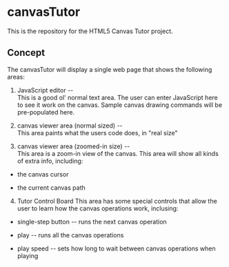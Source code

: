 canvasTutor
===

This is the repository for the HTML5 Canvas Tutor project.

Concept
---

The canvasTutor will display a single web page that shows the following areas:

1. JavaScript editor  --  
  This is a good ol' normal text area.
  The user can enter JavaScript here to see it work on the canvas.
  Sample canvas drawing commands will be pre-populated here.

2. canvas viewer area (normal sized)  --  
  This area paints what the users code does, in "real size"

3. canvas viewer area (zoomed-in size)  --  
  This area is a zoom-in view of the canvas.
  This area will show all kinds of extra info, including:
  
  * the canvas cursor
  
  * the current canvas path
  
  
  
4. Tutor Control Board
  This area has some special controls that allow the user to learn how the canvas
  operations work, inclusing:
  
  * single-step button -- runs the next canvas operation
    
  * play -- runs all the canvas operations
    
  * play speed -- sets how long to wait between canvas operations when playing
